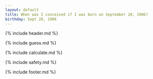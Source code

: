 ```yaml
---
layout: default
title: When was I conceived if I was born on September 20, 1906?
birthday: Sept 20, 1906
---
```


{% include header.md %}

{% include guess.md %}

{% include calculate.md %}

{% include safety.md %}

{% include footer.md %}



